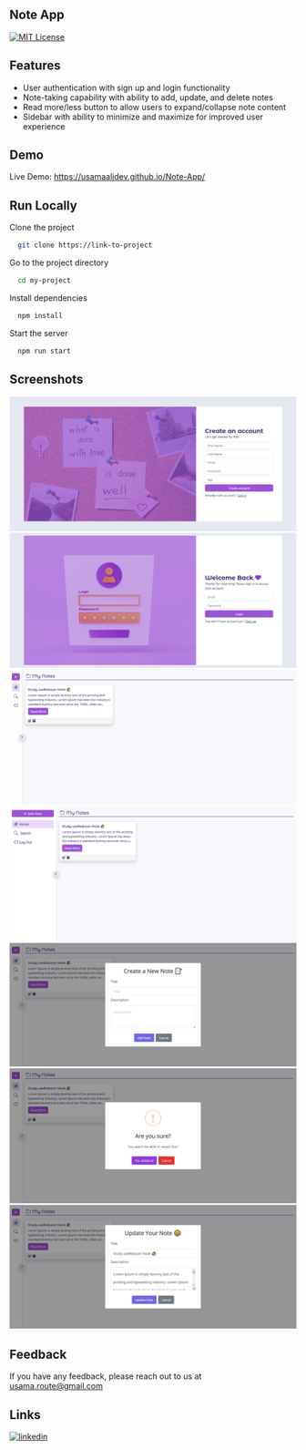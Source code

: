 ## Note App

[![MIT License](https://img.shields.io/badge/License-MIT-green.svg)](https://choosealicense.com/licenses/mit/)

## Features

- User authentication with sign up and login functionality
- Note-taking capability with ability to add, update, and delete notes
- Read more/less button to allow users to expand/collapse note content
- Sidebar with ability to minimize and maximize for improved user experience

## Demo

Live Demo: https://usamaalidev.github.io/Note-App/

## Run Locally

Clone the project

```bash
  git clone https://link-to-project
```

Go to the project directory

```bash
  cd my-project
```

Install dependencies

```bash
  npm install
```

Start the server

```bash
  npm run start
```

## Screenshots

![Sign Up Page](src/assets/screenshots/7.png)
![Login Page](src/assets/screenshots/6.png)
![Home page with sidebar collapsed](src/assets/screenshots/1.png)
![Home page with sidebar opened](src/assets/screenshots/5.png)
![Create a New Note modal](src/assets/screenshots/2.png)
![Delete Note Alert](src/assets/screenshots/3.png)
![Update Note modal](src/assets/screenshots/4.png)

## Feedback

If you have any feedback, please reach out to us at usama.route@gmail.com

## Links

[![linkedin](https://img.shields.io/badge/linkedin-0A66C2?style=for-the-badge&logo=linkedin&logoColor=white)](https://www.linkedin.com/in/usamaali-dev/)
